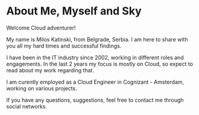 # About Me, Myself and Sky


Welcome Cloud adventurer!

My name is Milos Katinski, from Belgrade, Serbia. I am here to share with you all my hard times and successful findings.

I have been in the IT industry since 2002, working in different roles and engagements. In the last 2 years my focus is mostly on Cloud, so expect to read about my work regarding that.

I am curently employed as a Cloud Engineer in Cognizant - Amsterdam, working on various projects. 

If you have any questions, suggestions, feel free to contact me through social networks.
